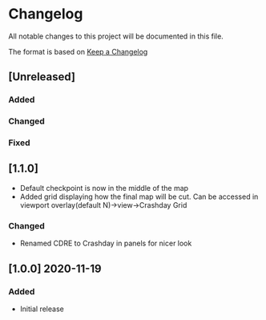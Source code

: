 # Changelog
All notable changes to this project will be documented in this file.

The format is based on [Keep a Changelog](http://keepachangelog.com/en/1.0.0/)

## [Unreleased]
### Added
### Changed
### Fixed

## [1.1.0]
- Default checkpoint is now in the middle of the map
- Added grid displaying how the final map will be cut. Can be accessed in viewport overlay(default N)->view->Crashday Grid
### Changed
- Renamed CDRE to Crashday in panels for nicer look


## [1.0.0] 2020-11-19
### Added
- Initial release